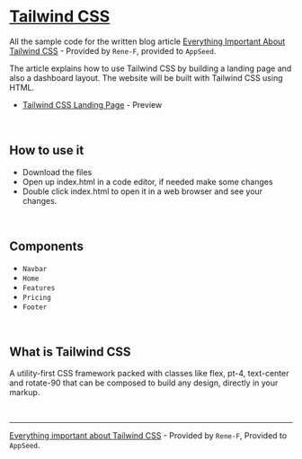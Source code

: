 # [Tailwind CSS](https://tailwindcss.com)

All the sample code for the written blog article [Everything Important About Tailwind CSS](https://#) - Provided by `Rene-F`, provided to `AppSeed`.

The article explains how to use Tailwind CSS by building a landing page and also a dashboard layout. The website will be built with Tailwind CSS using HTML.

- [Tailwind CSS Landing Page](https://#) - Preview

<br />

## How to use it 

- Download the files
- Open up index.html in a code editor, if needed make some changes
- Double click index.html to open it in a web browser and see your changes.

<br />

## Components

- `Navbar` 
- `Home`
- `Features`
- `Pricing`
- `Footer`

<br />

## What is Tailwind CSS

A utility-first CSS framework packed with classes like flex, pt-4, text-center and rotate-90 that can be composed to build any design, directly in your markup.

<br />

--- 
[Everything important about Tailwind CSS](https://#) - Provided by `Rene-F`, Provided to `AppSeed`.
